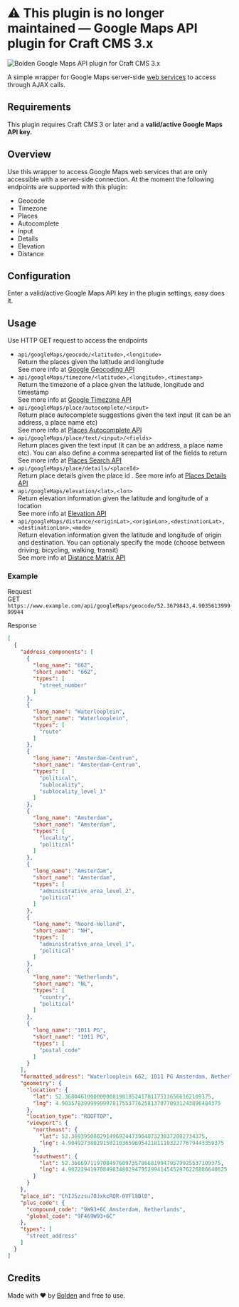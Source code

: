 # ⚠️ This plugin is no longer maintained — Google Maps API plugin for Craft CMS 3.x

![Bolden Google Maps API plugin for Craft CMS 3.x](https://www.bolden.nl/uploads/bolden-google-maps-api-plugin-craftcms-1024x512.jpg)

A simple wrapper for Google Maps server-side [web services](https://developers.google.com/maps/apis-by-platform) to access  through AJAX calls.

## Requirements

This plugin requires Craft CMS 3 or later and a **valid/active Google Maps API key.**


## Overview

Use this wrapper to access Google Maps web services that are only accessible with a server-side connection.
At the moment the following endpoints are supported with this plugin:
* Geocode
* Timezone
* Places
* Autocomplete
* Input
* Details
* Elevation
* Distance


## Configuration

Enter a valid/active Google Maps API key in the plugin settings, easy does it.


## Usage

Use HTTP GET request to access the endpoints
* `api/googleMaps/geocode/<latitude>,<longitude>`  
Return the places given the latitude and longitude  
See more info at [Google Geocoding API](https://developers.google.com/maps/documentation/geocoding/start)
* `api/googleMaps/timezone/<latitude>,<longitude>,<timestamp>`  
Return the timezone of a place given the latitude, longitude and timestamp  
See more info at [Google Timezone API](https://developers.google.com/maps/documentation/timezone/start)
* `api/googleMaps/place/autocomplete/<input>`  
Return place autocomplete suggestions given the text input (it can be an address, a place name etc)  
See more info at [Places Autocomplete API](https://developers.google.com/places/web-service/autocomplete)
* `api/googleMaps/place/text/<input>/<fields>`  
Return places given the text input (it can be an address, a place name etc). You can also define a comma sereparted list of the fields to return
See more info at [Places Search API](https://developers.google.com/places/web-service/search)
* `api/googleMaps/place/details/<placeId>`  
Return place details given the place id . 
See more info at [Places Details API](https://developers.google.com/places/web-service/details)
* `api/googleMaps/elevation/<lat>,<lon>`  
Return elevation information given the latitude and longitude of a location  
See more info at [Elevation API](https://developers.google.com/maps/documentation/elevation/start)
* `api/googleMaps/distance/<originLat>,<originLon>,<destinationLat>,<destinationLon>,<mode>`  
Return elevation information given the latitude and longitude of origin and 
destination. You can optionaly specify the mode (choose between driving, bicycling, walking, transit)  
See more info at [Distance Matrix API](https://developers.google.com/maps/documentation/distance-matrix/start) 


### Example

Request  
GET `https://www.example.com/api/googleMaps/geocode/52.3679843,4.903561399999944`

Response
```json
[
  {
    "address_components": [
      {
        "long_name": "662",
        "short_name": "662",
        "types": [
          "street_number"
        ]
      },
      {
        "long_name": "Waterlooplein",
        "short_name": "Waterlooplein",
        "types": [
          "route"
        ]
      },
      {
        "long_name": "Amsterdam-Centrum",
        "short_name": "Amsterdam-Centrum",
        "types": [
          "political",
          "sublocality",
          "sublocality_level_1"
        ]
      },
      {
        "long_name": "Amsterdam",
        "short_name": "Amsterdam",
        "types": [
          "locality",
          "political"
        ]
      },
      {
        "long_name": "Amsterdam",
        "short_name": "Amsterdam",
        "types": [
          "administrative_area_level_2",
          "political"
        ]
      },
      {
        "long_name": "Noord-Holland",
        "short_name": "NH",
        "types": [
          "administrative_area_level_1",
          "political"
        ]
      },
      {
        "long_name": "Netherlands",
        "short_name": "NL",
        "types": [
          "country",
          "political"
        ]
      },
      {
        "long_name": "1011 PG",
        "short_name": "1011 PG",
        "types": [
          "postal_code"
        ]
      }
    ],
    "formatted_address": "Waterlooplein 662, 1011 PG Amsterdam, Netherlands",
    "geometry": {
      "location": {
        "lat": 52.3680461000000008198185241781175136566162109375,
        "lng": 4.90357839999999978175537762581370770931243896484375
      },
      "location_type": "ROOFTOP",
      "viewport": {
        "northeast": {
          "lat": 52.369395080291496924473904073238372802734375,
          "lng": 4.9049273802915021036596954218111932277679443359375
        },
        "southwest": {
          "lat": 52.36669711970849760973578668199479579925537109375,
          "lng": 4.90222941970849834802947952994145452976226806640625
        }
      }
    },
    "place_id": "ChIJ5zzsu70JxkcRQR-0VFl8Bl0",
    "plus_code": {
      "compound_code": "9W93+6C Amsterdam, Netherlands",
      "global_code": "9F469W93+6C"
    },
    "types": [
      "street_address"
    ]
  }
]
```  


## Credits

Made with ❤️ by [Bolden](https://www.bolden.nl) and free to use.
